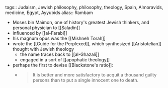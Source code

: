 tags:: Judaism, Jewish philosophy, philosophy, theology, Spain, Almoravids, medicine, Egypt, Ayyubids
alias:: Rambam

- Moses bin Maimon, one of history's greatest Jewish thinkers, and personal physician to [[Saladin]]
- influenced by [[al-Farabi]]
- his magnum opus was the [[Mishneh Torah]]
- wrote the [[Guide for the Perplexed]], which synthesized [[Aristotelian]] thought with Jewish theology
	- the name traces back to [[al-Ghazali]]
	- engaged in a sort of [[apophatic theology]]
- perhaps the first to devise [[Blackstone's ratio]]:
	- >  It is better and more satisfactory to acquit a thousand guilty persons than to put a single innocent one to death.